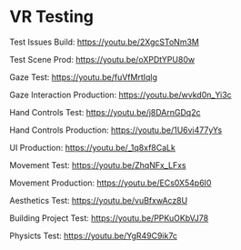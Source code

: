 # VR Testing
 
Test Issues Build: https://youtu.be/2XgcSToNm3M

Test Scene Prod: https://youtu.be/oXPDtYPU80w

Gaze Test: https://youtu.be/fuVfMrtIqlg

Gaze Interaction Production: https://youtu.be/wvkd0n_Yi3c

Hand Controls Test: https://youtu.be/j8DArnGDq2c

Hand Controls Production: https://youtu.be/1U6vi477yYs

UI Production: https://youtu.be/_1q8xf8CaLk

Movement Test: https://youtu.be/ZhqNFx_LFxs

Movement Production: https://youtu.be/ECs0X54p6I0

Aesthetics Test: https://youtu.be/vuBfxwAcz8U

Building Project Test: https://youtu.be/PPKuOKbVJ78

Physicts Test: https://youtu.be/YgR49C9ik7c
